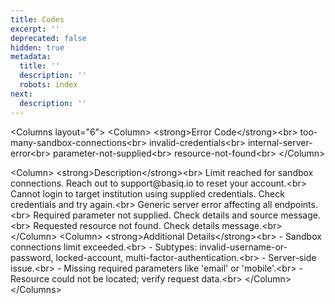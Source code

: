 ```yaml
---
title: Codes
excerpt: ''
deprecated: false
hidden: true
metadata:
  title: ''
  description: ''
  robots: index
next:
  description: ''
---
```

\<Columns layout="6">
&#x20; \<Column>
&#x20;   \<strong>Error Code\</strong>\<br>
&#x20;   too-many-sandbox-connections\<br>
&#x20;   invalid-credentials\<br>
&#x20;   internal-server-error\<br>
&#x20;   parameter-not-supplied\<br>
&#x20;   resource-not-found\<br>
&#x20; \</Column>

&#x20; \<Column>
&#x20;   \<strong>Description\</strong>\<br>
&#x20;   Limit reached for sandbox connections. Reach out to support\@basiq.io to reset your account.\<br>
&#x20;   Cannot login to target institution using supplied credentials. Check credentials and try again.\<br>
&#x20;   Generic server error affecting all endpoints.\<br>
&#x20;   Required parameter not supplied. Check details and source message.\<br>
&#x20;   Requested resource not found. Check details message.\<br>
&#x20; \</Column>
&#x20;&#x20;
&#x20; \<Column>
&#x20;   \<strong>Additional Details\</strong>\<br>
&#x20;   \- Sandbox connections limit exceeded.\<br>
&#x20;   \- Subtypes: invalid-username-or-password, locked-account, multi-factor-authentication.\<br>
&#x20;   \- Server-side issue.\<br>
&#x20;   \- Missing required parameters like 'email' or 'mobile'.\<br>
&#x20;   \- Resource could not be located; verify request data.\<br>
&#x20; \</Column>
\</Columns>